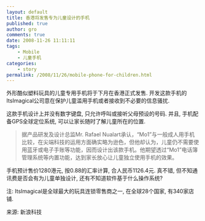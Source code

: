 ```yaml
---
layout: default
title: 香港将发售专为儿童设计的手机
published: true
author: gro
comments: true
date: 2008-11-26 11:11:11
tags:
    - Mobile
    - 儿童手机
categories:
    - story
permalink: /2008/11/26/mobile-phone-for-children.html
---
```

[][1]

外形酷似塑料玩具的儿童专用手机将于下月在香港正式发售. 开发这款手机的ItsImagical公司意在保护儿童滥用手机或者接收到不必要的信息骚扰.

这款手机设计上并没有数字键盘, 只允许呼叫或接听父母预设的号码. 并且, 手机配备GPS全球定位系统, 可以让家长随时了解儿童所在的位置.



> 据产品研发及设计总监Mr. Rafael Nualart承认，“Mo1”与一般成人用手机比较，在尖端科技的运用方面确实略为逊色，但他却认为，儿童仍不需要使用蓝牙或电子手账等功能，因而设计出该款手机。他期望透过“Mo1”电话簿管理系统等内置功能，达到家长放心让儿童独立使用手机的效果。

手机预计售价1280港元, 按0.88的汇率计算, 合人民币1126.4元. 真不错, 但不知通讯费是否会有为儿童单独设计, 还有不知道软件基于什么操作系统?

注: ItsImagical是全球最大的玩具连锁零售商之一, 在全球28个国家, 有340家店铺.

来源: 新浪科技

 [1]: http://getfreeware.net "点击返回首页"